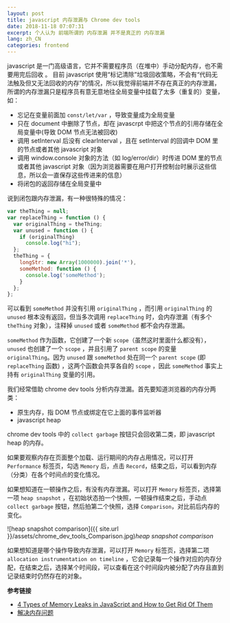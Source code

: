 ```yaml
---
layout: post
title: javascript 内存泄漏与 Chrome dev tools
date: 2018-11-18 07:07:31
excerpt: 个人认为 前端所谓的 内存泄漏 并不是真正的 内存泄漏
lang: zh_CN
categories: frontend
---
```


javascript 是一门高级语言，它并不需要程序员（在堆中）手动分配内存，也不需要用完后回收
。
目前 javascript 使用“标记清除”垃圾回收策略，不会有“代码无法触及但又无法回收的内存”的情况，所以我觉得前端并不存在真正的内存泄漏，所谓的内存泄漏只是程序员有意无意地往全局变量中挂载了太多（重复的）变量，如：

- 忘记在变量前面加 `const/let/var` ，导致变量成为全局变量
- 只在 document 中删除了节点，却在 javascrpt 中把这个节点的引用存储在全局变量中(导致 DOM 节点无法被回收)
- 调用 setInterval 后没有 clearInterval ，且在 setInterval 的回调中 DOM 里的节点或者其他 javascript 对象
- 调用 window.console 对象的方法（如 log/error/dir）时传进 DOM 里的节点或者其他 javascript 对象（因为浏览器需要在用户打开控制台时展示这些信息，所以会一直保存这些传进来的信息）
- 将闭包的返回存储在全局变量中

说到闭包跟内存泄漏，有一种很特殊的情况：

```javascript
var theThing = null;
var replaceThing = function () {
  var originalThing = theThing;
  var unused = function () {
    if (originalThing)
      console.log("hi");
  };
  theThing = {
    longStr: new Array(1000000).join('*'),
    someMethod: function () {
      console.log('someMethod');
    }
  };
};
```

可以看到 `someMethod` 并没有引用 `originalThing` ，而引用 `originalThing` 的 `unused` 根本没有返回，但当多次调用 `replaceThing` 时，会内存泄漏（有多个 `theThing` 对象），注释掉 `unused` 或者 `someMethod` 都不会内存泄漏。

`someMethod` 作为函数，它创建了一个新 `scope`（虽然这时里面什么都没有），`unused` 也创建了一个 `scope` ，并且引用了 `parent scope` 的变量 `originalThing`。因为 `unused` 跟 `someMethod` 处在同一个 `parent scope` (即 `replaceThing` 函数) ，这两个函数会共享各自的 `scope` ，因此 `someMethod` 事实上持有 `originalThing` 变量的引用。

我们经常借助 chrome dev tools 分析内存泄漏。首先要知道浏览器的内存分两类：

- 原生内存，指 DOM 节点或绑定在它上面的事件监听器
- javascript heap 

chrome dev tools 中的 `collect garbage` 按钮只会回收第二类，即 javascript heap 的内存。

如果要观察内存在页面整个加载、运行期间的内存占用情况，可以打开 `Performance` 标签页，勾选 `Memory` 后，点击 `Record`，结束之后，可以看到内存（分类）在各个时间点的变化情况。

如果想知道在一顿操作之后，有没有内存泄漏。可以打开 `Memory` 标签页，选择第一项 `heap snapshot` ，在初始状态拍一个快照，一顿操作结束之后，手动点`collect garbage` 按钮，然后拍第二个快照，选择 `Comparison`，对比前后内存的变化。

![heap snapshot comparison]({{ site.url }}/assets/chrome_dev_tools_Comparison.jpg)*heap snapshot comparison*


如果想知道是哪个操作导致内存泄漏，可以打开 `Memory` 标签页，选择第二项 `allocation instrumentation on timeline` ，它会记录每一个操作对应的内存分配，在结束之后，选择某个时间段，可以查看在这个时间段内被分配了内存且直到记录结束时仍然存在的对象。


**参考链接**

- [4 Types of Memory Leaks in JavaScript and How to Get Rid Of Them](https://auth0.com/blog/four-types-of-leaks-in-your-javascript-code-and-how-to-get-rid-of-them/)
- [解决内存问题](https://developers.google.com/web/tools/chrome-devtools/memory-problems/#dom)